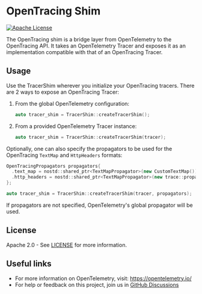 # OpenTracing Shim

[![Apache License][license-image]][license-image]

The OpenTracing shim is a bridge layer from OpenTelemetry to the OpenTracing API.
It takes an OpenTelemetry Tracer and exposes it as an implementation compatible with
that of an OpenTracing Tracer.

## Usage

Use the TracerShim wherever you initialize your OpenTracing tracers.
There are 2 ways to expose an OpenTracing Tracer:

1. From the global OpenTelemetry configuration:

    ```cpp
    auto tracer_shim = TracerShim::createTracerShim();
    ```

1. From a provided OpenTelemetry Tracer instance:

    ```cpp
    auto tracer_shim = TracerShim::createTracerShim(tracer);
    ```

Optionally, one can also specify the propagators to be used for the OpenTracing `TextMap`
and `HttpHeaders` formats:

```cpp
OpenTracingPropagators propagators{
  .text_map = nostd::shared_ptr<TextMapPropagator>(new CustomTextMap()),
  .http_headers = nostd::shared_ptr<TextMapPropagator>(new trace::propagation::HttpTraceContext())
};

auto tracer_shim = TracerShim::createTracerShim(tracer, propagators);
```

If propagators are not specified, OpenTelemetry's global propagator will be used.

## License

Apache 2.0 - See [LICENSE][license-url] for more information.

## Useful links

- For more information on OpenTelemetry, visit: <https://opentelemetry.io/>
- For help or feedback on this project, join us in [GitHub Discussions][discussions-url]

[discussions-url]: https://github.com/open-telemetry/opentelemetry-cpp/discussions
[license-url]: https://github.com/open-telemetry/opentelemetry-cpp/blob/main/LICENSE
[license-image]: https://img.shields.io/badge/license-Apache_2.0-green.svg?style=flat
